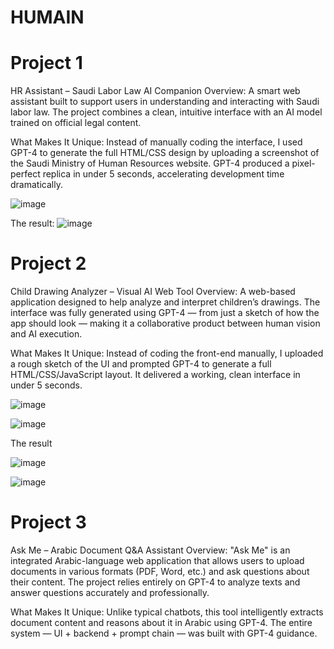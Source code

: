# HUMAIN

# Project 1
HR Assistant – Saudi Labor Law AI Companion
Overview:
A smart web assistant built to support users in understanding and interacting with Saudi labor law. The project combines a clean, intuitive interface with an AI model trained on official legal content.

What Makes It Unique:
Instead of manually coding the interface, I used GPT-4 to generate the full HTML/CSS design by uploading a screenshot of the Saudi Ministry of Human Resources website. GPT-4 produced a pixel-perfect replica in under 5 seconds, accelerating development time dramatically.


![image](https://github.com/user-attachments/assets/d1305563-c3c2-4796-b1e7-b124c88ce700)

The result:
![image](https://github.com/user-attachments/assets/6d6168a1-3d0c-4e10-a825-9f9a47bd42bd)

# Project 2

Child Drawing Analyzer – Visual AI Web Tool
Overview:
A web-based application designed to help analyze and interpret children’s drawings. The interface was fully generated using GPT-4 — from just a sketch of how the app should look — making it a collaborative product between human vision and AI execution.

What Makes It Unique:
Instead of coding the front-end manually, I uploaded a rough sketch of the UI and prompted GPT-4 to generate a full HTML/CSS/JavaScript layout. It delivered a working, clean interface in under 5 seconds.

![image](https://github.com/user-attachments/assets/dccf4800-5d06-4bfb-9879-49cf13134ae0)

![image](https://github.com/user-attachments/assets/ae6a25cd-6fd0-44e9-88d3-f9928823de2f)

The result

![image](https://github.com/user-attachments/assets/06a20406-d771-48c9-b0a3-9a92e9b56053)

![image](https://github.com/user-attachments/assets/bef22262-fc73-4e9c-be9f-aa542a69274f)

# Project 3

Ask Me – Arabic Document Q&A Assistant
Overview:
"Ask Me" is an integrated Arabic-language web application that allows users to upload documents in various formats (PDF, Word, etc.) and ask questions about their content. The project relies entirely on GPT-4 to analyze texts and answer questions accurately and professionally.

What Makes It Unique:
Unlike typical chatbots, this tool intelligently extracts document content and reasons about it in Arabic using GPT-4. The entire system — UI + backend + prompt chain — was built with GPT-4 guidance.

